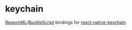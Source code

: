 # keychain

[ReasonML](https://reasonml.github.io)/[BuckleScript](https://bucklescript.github.io) bindings for [react-native-keychain](https://github.com/oblador/react-native-keychain).

